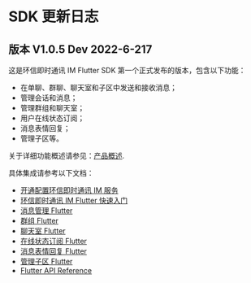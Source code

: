 # SDK 更新日志

<Toc />

## 版本 V1.0.5 Dev 2022-6-217

这是环信即时通讯 IM Flutter SDK 第一个正式发布的版本，包含以下功能：

- 在单聊、群聊、聊天室和子区中发送和接收消息；
- 管理会话和消息；
- 管理群组和聊天室；
- 用户在线状态订阅；
- 消息表情回复；
- 管理子区等。

关于详细功能概述请参见：[产品概述](/product/introduction.html).

具体集成请参考以下文档：

- [开通配置环信即时通讯 IM 服务](/product/enable_and_configure_IM.html)
- [环信即时通讯 IM Flutter 快速入门](quickstart.html)
- [消息管理 Flutter](message_overview.html)
- [群组 Flutter](group_overview.html)
- [聊天室 Flutter](room_overview.html)
- [在线状态订阅 Flutter](presence.html)
- [消息表情回复 Flutter](reaction.html)
- [管理子区 Flutter](thread.html)
- [Flutter API Reference](https://sdkdocs.easemob.com/apidoc/flutter/index.html)